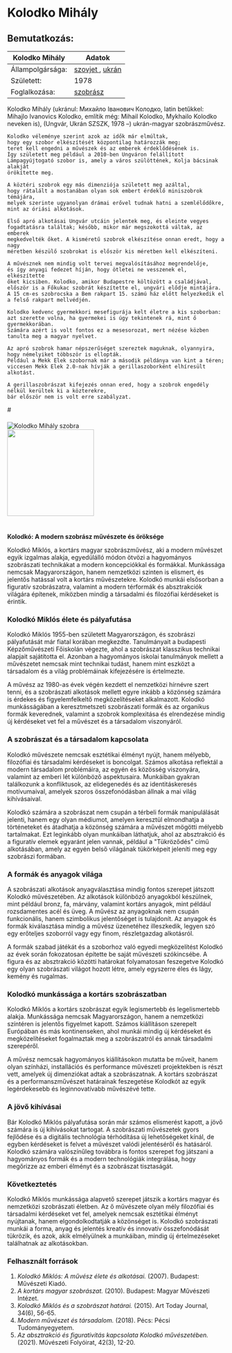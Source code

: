 # Kolodko Mihály
## Bemutatkozás:

| Kolodko Mihály | Adatok |
| ----------- | ----------- |
| Állampolgársága: | <a href="https://hu.wikipedia.org/wiki/Szovjetuni%C3%B3">szovjet <a/>, <a href="https://hu.wikipedia.org/wiki/Ukrajna"> ukrán </a> |
| Született: | 1978 |
| Foglalkozása: | <a href="https://hu.wikipedia.org/wiki/Szobr%C3%A1szm%C5%B1v%C3%A9sz">szobrász |

Kolodko Mihály (ukránul: Михайло Іванович Колодко, latin betűkkel: Mihajlo Ivanovics Kolodko, említik még: Mihail Kolodko, Mykhailo Kolodko neveken is), (Ungvár, Ukrán SZSZK, 1978 –) ukrán-magyar szobrászművész.
                
    Kolodko véleménye szerint azok az idők már elmúltak,
    hogy egy szobor elkészítését központilag határozzák meg;
    teret kell engedni a művészek és az emberek érdeklődésének is.
    Így született meg például a 2010-ben Ungváron felállított
    Lámpagyújtogató szobor is, amely a város szülöttének, Kolja bácsinak alakját
    örökítette meg.
         
    A köztéri szobrok egy más dimenziója született meg azáltal,
    hogy rátalált a mostanában olyan sok embert érdeklő miniszobrok témájára,
    melyek szerinte ugyanolyan drámai erővel tudnak hatni a szemlélődőkre, 
    mint az óriási alkotások.
                
    Első apró alkotásai Ungvár utcáin jelentek meg, és eleinte vegyes
    fogadtatásra találtak; később, mikor már megszokottá váltak, az emberek
    megkedvelték őket. A kisméretű szobrok elkészítése onnan eredt, hogy a nagy
    méretben készülő szobrokat is először kis méretben kell elkészíteni.
                
    A művésznek nem mindig volt tervei megvalósításához megrendelője,
    és így anyagi fedezet híján, hogy ötletei ne vesszenek el, elkészítette
    őket kicsiben. Kolodko, amikor Budapestre költözött a családjával, 
    először is a Főkukac szobrát készítette el, ungvári elődje mintájára.
    A 15 cm-es szobrocska a Bem rakpart 15. számú ház előtt helyezkedik el
    a felső rakpart mellvédjén.
                
    Kolodko kedvenc gyermekkori mesefigurája kelt életre a kis szoborban:
    azt szerette volna, ha gyermekei is úgy tekintenek rá, mint ő gyermekkorában.
    Számára azért is volt fontos ez a mesesorozat, mert nézése közben tanulta meg a magyar nyelvet.
                
    Az apró szobrok hamar népszerűséget szereztek maguknak, olyannyira, hogy némelyiket többször is ellopták.
    Például a Mekk Elek szobornak már a második példánya van kint a téren;
    viccesen Mekk Elek 2.0-nak hívják a gerillaszoborként elhíresült alkotást.
                
    A gerillaszobrászat kifejezés onnan ered, hogy a szobrok engedély nélkül kerültek ki a közterekre,
    bár először nem is volt erre szabályzat.

  #<img src="kolodko.jpg" style="margin-top: 20px;   display: block;
  #margin-left: auto;
  #margin-right: auto;" alt="Kolodko Mihály szobra">
    [<img src="kolodko.jpg" width="200"/>](kolodko.jpg)


#

**Kolodkó: A modern szobrász művészete és öröksége**

Kolodkó Miklós, a kortárs magyar szobrászművész, aki a modern művészet egyik izgalmas alakja, egyedülálló módon ötvözi a hagyományos szobrászati technikákat a modern koncepciókkal és formákkal. Munkássága nemcsak Magyarországon, hanem nemzetközi szinten is elismert, és jelentős hatással volt a kortárs művészetekre. Kolodkó munkái elsősorban a figuratív szobrászatra, valamint a modern térformák és absztrakciók világára építenek, miközben mindig a társadalmi és filozófiai kérdéseket is érintik.

### Kolodkó Miklós élete és pályafutása

Kolodkó Miklós 1955-ben született Magyarországon, és szobrászi pályafutását már fiatal korában megkezdte. Tanulmányait a budapesti Képzőművészeti Főiskolán végezte, ahol a szobrászat klasszikus technikai alapjait sajátította el. Azonban a hagyományos iskolai tanulmányok mellett a művészetet nemcsak mint technikai tudást, hanem mint eszközt a társadalom és a világ problémáinak kifejezésére is értelmezte.

A művész az 1980-as évek végén kezdett el nemzetközi hírnévre szert tenni, és a szobrászati alkotások mellett egyre inkább a közönség számára is érdekes és figyelemfelkeltő megközelítéseket alkalmazott. Kolodkó munkásságában a keresztmetszeti szobrászati formák és az organikus formák keverednek, valamint a szobrok komplexitása és elrendezése mindig új kérdéseket vet fel a művészet és a társadalom viszonyáról.

### A szobrászat és a társadalom kapcsolata

Kolodkó művészete nemcsak esztétikai élményt nyújt, hanem mélyebb, filozófiai és társadalmi kérdéseket is boncolgat. Számos alkotása reflektál a modern társadalom problémáira, az egyén és közösség viszonyára, valamint az emberi lét különböző aspektusaira. Munkáiban gyakran találkozunk a konfliktusok, az elidegenedés és az identitáskeresés motívumaival, amelyek szoros összefonódásban állnak a mai világ kihívásaival.

Kolodkó számára a szobrászat nem csupán a térbeli formák manipulálását jelenti, hanem egy olyan médiumot, amelyen keresztül elmondhatja a történeteket és átadhatja a közönség számára a művészet mögötti mélyebb tartalmakat. Ezt leginkább olyan munkáiban láthatjuk, ahol az absztrakció és a figuratív elemek egyaránt jelen vannak, például a "Tükröződés" című alkotásában, amely az egyén belső világának tükörképeit jeleníti meg egy szobrászi formában.

### A formák és anyagok világa

A szobrászati alkotások anyagválasztása mindig fontos szerepet játszott Kolodkó művészetében. Az alkotások különböző anyagokból készülnek, mint például bronz, fa, márvány, valamint kortárs anyagok, mint például rozsdamentes acél és üveg. A művész az anyagoknak nem csupán funkcionális, hanem szimbolikus jelentőséget is tulajdonít. Az anyagok és formák kiválasztása mindig a művész üzenetéhez illeszkedik, legyen szó egy erőteljes szoborról vagy egy finom, részletgazdag alkotásról.

A formák szabad játékát és a szoborhoz való egyedi megközelítést Kolodkó az évek során fokozatosan építette be saját művészeti szókincsébe. A figura és az absztrakció közötti határokat folyamatosan feszegetve Kolodkó egy olyan szobrászati világot hozott létre, amely egyszerre éles és lágy, kemény és rugalmas.

### Kolodkó munkássága a kortárs szobrászatban

Kolodkó Miklós a kortárs szobrászat egyik legismertebb és legelismertebb alakja. Munkássága nemcsak Magyarországon, hanem a nemzetközi színtéren is jelentős figyelmet kapott. Számos kiállításon szerepelt Európában és más kontinenseken, ahol munkái mindig új kérdéseket és megközelítéseket fogalmaztak meg a szobrászatról és annak társadalmi szerepéről.

A művész nemcsak hagyományos kiállításokon mutatta be műveit, hanem olyan színházi, installációs és performance művészeti projektekben is részt vett, amelyek új dimenziókat adtak a szobrászatnak. A kortárs szobrászat és a performanszművészet határainak feszegetése Kolodkót az egyik legérdekesebb és leginnovatívabb művészévé tette.

### A jövő kihívásai

Bár Kolodkó Miklós pályafutása során már számos elismerést kapott, a jövő számára is új kihívásokat tartogat. A szobrászati művészetek gyors fejlődése és a digitális technológia térhódítása új lehetőségeket kínál, de egyben kérdéseket is felvet a művészet valódi jelentéséről és hatásáról. Kolodkó számára valószínűleg továbbra is fontos szerepet fog játszani a hagyományos formák és a modern technológiák integrálása, hogy megőrizze az emberi élményt és a szobrászat tisztaságát.

### Következtetés

Kolodkó Miklós munkássága alapvető szerepet játszik a kortárs magyar és nemzetközi szobrászati életben. Az ő művészete olyan mély filozófiai és társadalmi kérdéseket vet fel, amelyek nemcsak esztétikai élményt nyújtanak, hanem elgondolkodtatják a közönséget is. Kolodkó szobrászati munkái a forma, anyag és jelentés kreatív és innovatív összefonódását tükrözik, és azok, akik elmélyülnek a munkáiban, mindig új értelmezéseket találhatnak az alkotásokban.

### Felhasznált források

1. *Kolodkó Miklós: A művész élete és alkotásai.* (2007). Budapest: Művészeti Kiadó.
2. *A kortárs magyar szobrászat.* (2010). Budapest: Magyar Művészeti Intézet.
3. *Kolodkó Miklós és a szobrászat határai.* (2015). Art Today Journal, 34(6), 56-65.
4. *Modern művészet és társadalom.* (2018). Pécs: Pécsi Tudományegyetem.
5. *Az absztrakció és figurativitás kapcsolata Kolodkó művészetében.* (2021). Művészeti Folyóirat, 42(3), 12-20.
